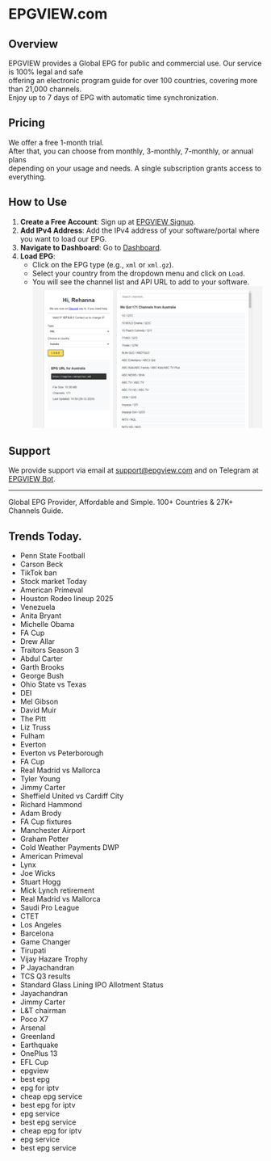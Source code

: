 # EPGVIEW.com



## Overview
EPGVIEW provides a Global EPG for public and commercial use. Our service is 100% legal and safe\
offering an electronic program guide for over 100 countries, covering more than 21,000 channels.\
Enjoy up to 7 days of EPG with automatic time synchronization.

## Pricing
We offer a free 1-month trial. \
After that, you can choose from monthly, 3-monthly, 7-monthly, or annual plans \
depending on your usage and needs. A single subscription grants access to everything.

## How to Use
1. **Create a Free Account**: Sign up at [EPGVIEW Signup](https://epgview.com/signup.php).
2. **Add IPv4 Address**: Add the IPv4 address of your software/portal where you want to load our EPG.
3. **Navigate to Dashboard**: Go to [Dashboard](https://epgview.com/dashboard.php).
4. **Load EPG**:
   - Click on the EPG type (e.g., `xml` or `xml.gz`).
   - Select your country from the dropdown menu and click on `Load`.
   - You will see the channel list and API URL to add to your software.
![EPGVIEW](img/dashboard.png)
## Support
We provide support via email at [support@epgview.com](mailto:support@epgview.com) and on Telegram at [EPGVIEW Bot](https://t.me/epgview_bot).

---

Global EPG Provider, Affordable and Simple. 100+ Countries & 27K+ Channels Guide.

## Trends Today.

- Penn State Football
- Carson Beck
- TikTok ban
- Stock market Today
- American Primeval
- Houston Rodeo lineup 2025
- Venezuela
- Anita Bryant
- Michelle Obama
- FA Cup
- Drew Allar
- Traitors Season 3
- Abdul Carter
- Garth Brooks
- George Bush
- Ohio State vs Texas
- DEI
- Mel Gibson
- David Muir
- The Pitt
- Liz Truss
- Fulham
- Everton
- Everton vs Peterborough
- FA Cup
- Real Madrid vs Mallorca
- Tyler Young
- Jimmy Carter
- Sheffield United vs Cardiff City
- Richard Hammond
- Adam Brody
- FA Cup fixtures
- Manchester Airport
- Graham Potter
- Cold Weather Payments DWP
- American Primeval
- Lynx
- Joe Wicks
- Stuart Hogg
- Mick Lynch retirement
- Real Madrid vs Mallorca
- Saudi Pro League
- CTET
- Los Angeles
- Barcelona
- Game Changer
- Tirupati
- Vijay Hazare Trophy
- P Jayachandran
- TCS Q3 results
- Standard Glass Lining IPO Allotment Status
- Jayachandran
- Jimmy Carter
- L&T chairman
- Poco X7
- Arsenal
- Greenland
- Earthquake
- OnePlus 13
- EFL Cup
- epgview
- best epg
- epg for iptv
- cheap epg service
- best epg for iptv
- epg service
- best epg service
- cheap epg for iptv
- epg service
- best epg service
